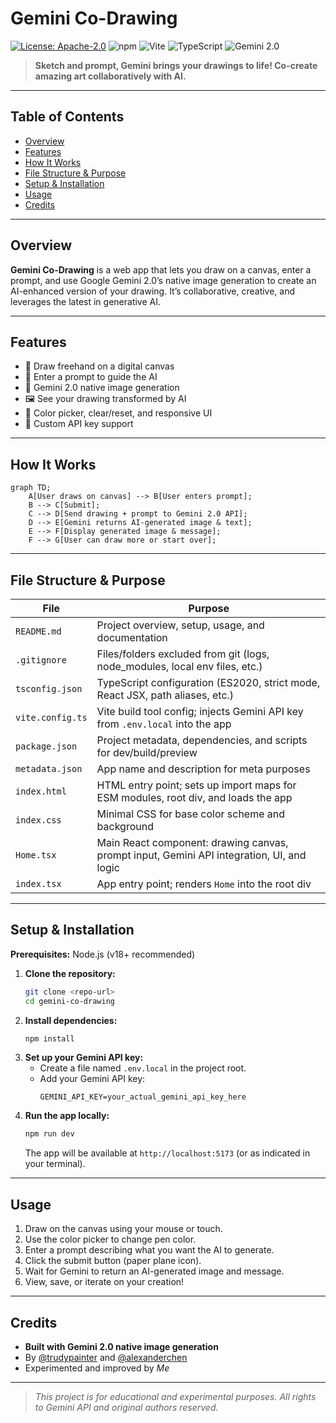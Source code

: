 # Gemini Co-Drawing

[![License: Apache-2.0](https://img.shields.io/badge/License-Apache_2.0-blue.svg)](LICENSE)
![npm](https://img.shields.io/npm/v/react)
![Vite](https://img.shields.io/badge/Built_with-Vite-646CFF?logo=vite)
![TypeScript](https://img.shields.io/badge/TypeScript-Enabled-3178C6?logo=typescript)
![Gemini 2.0](https://img.shields.io/badge/Gemini_2.0-API-FFB300?logo=google)

> **Sketch and prompt, Gemini brings your drawings to life! Co-create amazing art collaboratively with AI.**

---

## Table of Contents
- [Overview](#overview)
- [Features](#features)
- [How It Works](#how-it-works)
- [File Structure & Purpose](#file-structure--purpose)
- [Setup & Installation](#setup--installation)
- [Usage](#usage)
- [Credits](#credits)

---

## Overview
**Gemini Co-Drawing** is a web app that lets you draw on a canvas, enter a prompt, and use Google Gemini 2.0’s native image generation to create an AI-enhanced version of your drawing. It’s collaborative, creative, and leverages the latest in generative AI.

---

## Features
- 🎨 Draw freehand on a digital canvas
- 📝 Enter a prompt to guide the AI
- 🤖 Gemini 2.0 native image generation
- 🖼️ See your drawing transformed by AI
- 🌈 Color picker, clear/reset, and responsive UI
- 🔑 Custom API key support

---

## How It Works

```mermaid
graph TD;
    A[User draws on canvas] --> B[User enters prompt];
    B --> C[Submit];
    C --> D[Send drawing + prompt to Gemini 2.0 API];
    D --> E[Gemini returns AI-generated image & text];
    E --> F[Display generated image & message];
    F --> G[User can draw more or start over];
```

---

## File Structure & Purpose

| File              | Purpose                                                                                   |
|-------------------|-------------------------------------------------------------------------------------------|
| `README.md`       | Project overview, setup, usage, and documentation                                         |
| `.gitignore`      | Files/folders excluded from git (logs, node_modules, local env files, etc.)               |
| `tsconfig.json`   | TypeScript configuration (ES2020, strict mode, React JSX, path aliases, etc.)             |
| `vite.config.ts`  | Vite build tool config; injects Gemini API key from `.env.local` into the app             |
| `package.json`    | Project metadata, dependencies, and scripts for dev/build/preview                         |
| `metadata.json`   | App name and description for meta purposes                                                |
| `index.html`      | HTML entry point; sets up import maps for ESM modules, root div, and loads the app        |
| `index.css`       | Minimal CSS for base color scheme and background                                          |
| `Home.tsx`        | Main React component: drawing canvas, prompt input, Gemini API integration, UI, and logic |
| `index.tsx`       | App entry point; renders `Home` into the root div                                         |

---

## Setup & Installation

**Prerequisites:** Node.js (v18+ recommended)

1. **Clone the repository:**
   ```sh
   git clone <repo-url>
   cd gemini-co-drawing
   ```
2. **Install dependencies:**
   ```sh
   npm install
   ```
3. **Set up your Gemini API key:**
   - Create a file named `.env.local` in the project root.
   - Add your Gemini API key:
     ```env
     GEMINI_API_KEY=your_actual_gemini_api_key_here
     ```
4. **Run the app locally:**
   ```sh
   npm run dev
   ```
   The app will be available at `http://localhost:5173` (or as indicated in your terminal).

---

## Usage
1. Draw on the canvas using your mouse or touch.
2. Use the color picker to change pen color.
3. Enter a prompt describing what you want the AI to generate.
4. Click the submit button (paper plane icon).
5. Wait for Gemini to return an AI-generated image and message.
6. View, save, or iterate on your creation!

---

## Credits

- **Built with Gemini 2.0 native image generation**
- By [@trudypainter](https://x.com/trudypainter) and [@alexanderchen](https://x.com/alexanderchen)
- Experimented and improved by *Me*

---

> *This project is for educational and experimental purposes. All rights to Gemini API and original authors reserved.*
